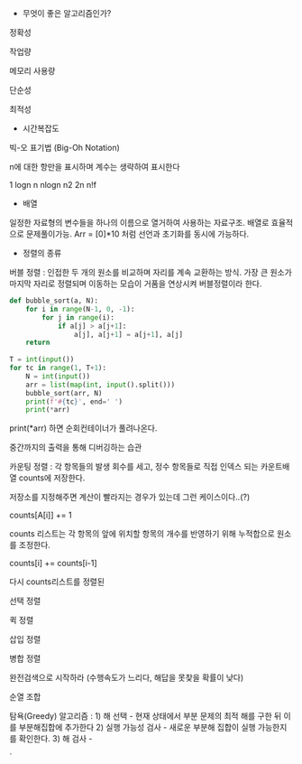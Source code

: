 - 무엇이 좋은 알고리즘인가?

정확성

작업량

메모리 사용량

단순성

최적성



- 시간복잡도

빅-오 표기법 (Big-Oh Notation)

n에 대한 항만을 표시하며 계수는 생략하여 표시한다

1 logn n nlogn n2 2n n!f



- 배열

일정한 자료형의 변수들을 하나의 이름으로 열거하여 사용하는 자료구조. 배열로 효율적으로 문제풀이가능. Arr = [0]*10 처럼 선언과 초기화를 동시에 가능하다.



- 정렬의 종류

버블 정렬 : 인접한 두 개의 원소를 비교하며 자리를 계속 교환하는 방식. 가장 큰 원소가 마지막 자리로 정렬되며 이동하는 모습이 거품을 연상시켜 버블정렬이라 한다.

```python
def bubble_sort(a, N):
    for i in range(N-1, 0, -1):
        for j in range(i):
            if a[j] > a[j+1]:
                a[j], a[j+1] = a[j+1], a[j]
    return
                
T = int(input())
for tc in range(1, T+1):
    N = int(input())
    arr = list(map(int, input().split()))
    bubble_sort(arr, N)
    print(f'#{tc}', end=' ')
    print(*arr)
```

print(*arr) 하면 순회컨테이너가 풀려나온다.

중간까지의 출력을 통해 디버깅하는 습관



카운팅 정렬 : 각 항목들의 발생 회수를 세고, 정수 항목들로 직접 인덱스 되는 카운트배열 counts에 저장한다.

저장소를 지정해주면 계산이 빨라지는 경우가 있는데 그런 케이스이다..(?)

counts[A[i]] += 1

counts 리스트는 각 항목의 앞에 위치할 항목의 개수를 반영하기 위해 누적합으로 원소를 조정한다.

counts[i] += counts[i-1]

다시 counts리스트를 정렬된 



선택 정렬

퀵 정렬

삽입 정렬

병합 정렬





완전검색으로 시작하라 (수행속도가 느리다, 해답을 못찾을 확률이 낮다)

순열 조합

탐욕(Greedy) 알고리즘 : 1) 해 선택 - 현재 상태에서 부분 문제의 최적 해를 구한 뒤 이를 부분해집합에 추가한다 2) 실행 가능성 검사 - 새로운 부분해 집합이 실행 가능한지를 확인한다. 3) 해 검사 - 

`